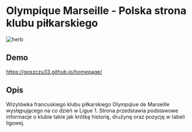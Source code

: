 # Olympique Marseille - Polska strona klubu piłkarskiego

![herb](https://i.postimg.cc/rz6QJvv5/Olympique-Marseille-logo-svg.png)

## Demo

https://goszczu33.github.io/homepage/

## Opis

Wizytówka francuskiego klubu piłkarskiego Olympqiue de Marseille występującego na co dzień w Ligue 1. Strona przedstawia podstawowe informacje o klubie takie jak krótką historię, drużynę oraz pozycję w tabeli ligowej.

